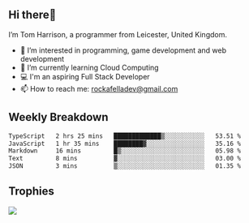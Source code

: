 ## Hi there👋
I’m Tom Harrison, a programmer from Leicester, United Kingdom.
- 👀 I’m interested in programming, game development and web development
- 🌱 I’m currently learning Cloud Computing
- 💻 I'm an aspiring Full Stack Developer
- 📫 How to reach me: [rockafelladev@gmail.com](rockafelladev@gmail.com)

## Weekly Breakdown

<!--START_SECTION:waka-->

```txt
TypeScript   2 hrs 25 mins   █████████████▒░░░░░░░░░░░   53.51 %
JavaScript   1 hr 35 mins    ████████▓░░░░░░░░░░░░░░░░   35.16 %
Markdown     16 mins         █▒░░░░░░░░░░░░░░░░░░░░░░░   05.98 %
Text         8 mins          ▓░░░░░░░░░░░░░░░░░░░░░░░░   03.00 %
JSON         3 mins          ▒░░░░░░░░░░░░░░░░░░░░░░░░   01.35 %
```

<!--END_SECTION:waka-->

## Trophies

<img src="https://github-profile-trophy.vercel.app/?username=TomHarrison001&theme=nord&no-frame=true&margin-w=10&column=7" />
